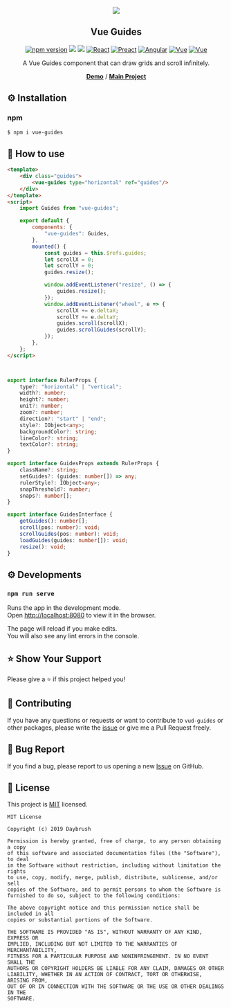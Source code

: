 

<p align="middle" ><img src="https://raw.githubusercontent.com/daybrush/guides/master/demo/images/guides.png"/></p>
<h2 align="middle">Vue Guides</h2>
<p align="middle">
<a href="https://www.npmjs.com/package/vue-guides" target="_blank"><img src="https://img.shields.io/npm/v/vue-guides.svg?style=flat-square&color=007acc&label=version" alt="npm version" /></a>
<img src="https://img.shields.io/badge/language-typescript-blue.svg?style=flat-square"/>
<a href="https://github.com/daybrush/guides/blob/master/LICENSE" target="_blank"><img src="https://img.shields.io/github/license/daybrush/guides.svg?style=flat-square&label=license&color=08CE5D"/></a>
<a href="https://github.com/daybrush/guides/tree/master/packages/react-guides" target="_blank"><img alt="React" src="https://img.shields.io/static/v1.svg?label=&message=React&style=flat-square&color=61daeb"></a>
<a href="https://github.com/daybrush/guides/tree/master/packages/preact-guides" target="_blank"><img alt="Preact" src="https://img.shields.io/static/v1.svg?label=&message=Preact&style=flat-square&color=673ab8"></a>
<a href="https://github.com/daybrush/guides/tree/master/packages/ngx-guides" target="_blank"><img alt="Angular" src="https://img.shields.io/static/v1.svg?label=&message=Angular&style=flat-square&color=C82B38"></a>
<a href="https://github.com/daybrush/guides/tree/master/packages/vue-guides" target="_blank"><img
    alt="Vue"
    src="https://img.shields.io/static/v1.svg?label=&message=Vue&style=flat-square&color=3fb984"></a>
<a href="https://github.com/daybrush/guides/tree/master/packages/svelte-guides" target="_blank"><img
    alt="Vue"
    src="https://img.shields.io/static/v1.svg?label=&message=Svelte&style=flat-square&color=C82B38"></a>
</p>
<p align="middle">A Vue Guides component that can draw grids and scroll infinitely.</p>
<p align="middle">
    <a href="https://daybrush.com/guides" target="_blank"><strong>Demo</strong></a> /
    <a href="https://github.com/daybrush/scenejs-editor" target="_blank"><strong>Main Project</strong></a>
</p>


## ⚙️ Installation
### npm
```sh
$ npm i vue-guides
```

## 🚀 How to use
```html
<template>
    <div class="guides">
        <vue-guides type="horizontal" ref="guides"/>
    </div>
</template>
<script>
    import Guides from "vue-guides";

    export default {
        components: {
            "vue-guides": Guides,
        },
        mounted() {
            const guides = this.$refs.guides;
            let scrollX = 0;
            let scrollY = 0;
            guides.resize();

            window.addEventListener("resize", () => {
                guides.resize();
            });
            window.addEventListener("wheel", e => {
                scrollX += e.deltaX;
                scrollY += e.deltaY;
                guides.scroll(scrollX);
                guides.scrollGuides(scrollY);
            });
        },
    };
</script>
```

```ts


export interface RulerProps {
    type?: "horizontal" | "vertical";
    width?: number;
    height?: number;
    unit?: number;
    zoom?: number;
    direction?: "start" | "end";
    style?: IObject<any>;
    backgroundColor?: string;
    lineColor?: string;
    textColor?: string;
}

export interface GuidesProps extends RulerProps {
    className?: string;
    setGuides?: (guides: number[]) => any;
    rulerStyle?: IObject<any>;
    snapThreshold?: number;
    snaps?: number[];
}

export interface GuidesInterface {
    getGuides(): number[];
    scroll(pos: number): void;
    scrollGuides(pos: number): void;
    loadGuides(guides: number[]): void;
    resize(): void;
}

```


## ⚙️ Developments
### `npm run serve`

Runs the app in the development mode.<br>
Open [http://localhost:8080](http://localhost:8080) to view it in the browser.

The page will reload if you make edits.<br>
You will also see any lint errors in the console.



## ⭐️ Show Your Support
Please give a ⭐️ if this project helped you!

## 👏 Contributing

If you have any questions or requests or want to contribute to `vud-guides` or other packages, please write the [issue](https://github.com/daybrush/guides/issues) or give me a Pull Request freely.

## 🐞 Bug Report

If you find a bug, please report to us opening a new [Issue](https://github.com/daybrush/guides/issues) on GitHub.


## 📝 License

This project is [MIT](https://github.com/daybrush/guides/blob/master/LICENSE) licensed.

```
MIT License

Copyright (c) 2019 Daybrush

Permission is hereby granted, free of charge, to any person obtaining a copy
of this software and associated documentation files (the "Software"), to deal
in the Software without restriction, including without limitation the rights
to use, copy, modify, merge, publish, distribute, sublicense, and/or sell
copies of the Software, and to permit persons to whom the Software is
furnished to do so, subject to the following conditions:

The above copyright notice and this permission notice shall be included in all
copies or substantial portions of the Software.

THE SOFTWARE IS PROVIDED "AS IS", WITHOUT WARRANTY OF ANY KIND, EXPRESS OR
IMPLIED, INCLUDING BUT NOT LIMITED TO THE WARRANTIES OF MERCHANTABILITY,
FITNESS FOR A PARTICULAR PURPOSE AND NONINFRINGEMENT. IN NO EVENT SHALL THE
AUTHORS OR COPYRIGHT HOLDERS BE LIABLE FOR ANY CLAIM, DAMAGES OR OTHER
LIABILITY, WHETHER IN AN ACTION OF CONTRACT, TORT OR OTHERWISE, ARISING FROM,
OUT OF OR IN CONNECTION WITH THE SOFTWARE OR THE USE OR OTHER DEALINGS IN THE
SOFTWARE.
```

